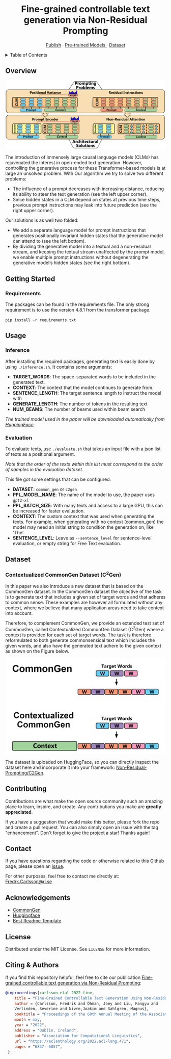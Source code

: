 <!--
*** Thanks for checking out the Best-README-Template. If you have a suggestion
*** that would make this better, please fork the repo and create a pull request
*** or simply open an issue with the tag "enhancement".
*** Thanks again! Now go create something AMAZING! :D
-->



<!-- PROJECT SHIELDS -->
<!--
*** I'm using markdown "reference style" links for readability.
*** Reference links are enclosed in brackets [ ] instead of parentheses ( ).
*** See the bottom of this document for the declaration of the reference variables
*** for contributors-url, forks-url, etc. This is an optional, concise syntax you may use.
*** https://www.markdownguide.org/basic-syntax/#reference-style-links
-->




<!-- PROJECT LOGO -->
<br />
<p align="center">
  <h1 align="center">Fine-grained controllable text generation via Non-Residual Prompting</h1>
<p align="center">
    <a href="https://aclanthology.org/2022.acl-long.471/">Publish</a>
    ·
    <a href="https://huggingface.co/Non-Residual-Prompting">Pre-trained Models </a>
    ·
    <a href="https://huggingface.co/datasets/Non-Residual-Prompting/C2Gen">Dataset</a>
  </p>
</p>

<!-- TABLE OF CONTENTS -->
<details>
  <summary>Table of Contents</summary>
  <ol>
    <li>
      <a href="#overview">Overview</a>
    </li>
    <li>
      <a href="#getting-started">Getting Started</a>
    </li>
    <li><a href="#usage">Usage</a></li>
        <ul>
        <li><a href="#inference">Inference</a></li>
        <li><a href="#evaluation">Evaluation</a></li>
      </ul>
    <li><a href="#contributing">Contributing</a></li>
    <li><a href="#license">License</a></li>
    <li><a href="#contact">Contact</a></li>
    <li><a href="#acknowledgments">Acknowledgments</a></li>
  </ol>
</details>

<!-- ABOUT THE PROJECT -->
## Overview

![Alt text](Images/overview.png?raw=true "Title")

The introduction of immensely large causal
language models (CLMs) has rejuvenated the
interest in open-ended text generation. However,
controlling the generative process for
these Transformer-based models is at large
an unsolved problem. With Our algorithm we try to solve two different problems:
- The influence of a prompt decreases with increasing distance,
reducing its ability to steer the text generation (see the left upper corner).
- Since hidden states in a CLM depend on states at previous time
steps, previous prompt instructions may leak into future prediction (see the right upper corner).

Our solutions is as well two folded:
- We add a separate language model for prompt instructions that
generates positionally invariant hidden states that the generative model
can attend to (see the left bottom).
- By dividing the generative model into a textual and a non-residual stream, and
keeping the textual stream unaffected by the prompt model, we enable multiple
prompt instructions without degenerating the generative model’s hidden states (see the right bottom).

<!-- GETTING STARTED -->
## Getting Started


### Requirements 
The packages can be found in the requirements file. The only strong requirement is to use the version  4.8.1 from the transformer package.

`pip install -r requirements.txt`
## Usage

### Inference 
After installing the required packages, generating text is easily done by 
using `./inference.sh`. It contains some arguments:
- **TARGET_WORDS**: The space-separated words to be included in the generated text.
- **CONTEXT**: The context that the model continues to generate from.
- **SENTENCE_LENGTH**: The target sentence length to instruct the model with
- **GENERATE_LENGTH**: The number of tokens in the resulting text
- **NUM_BEAMS**: The number of beams used within beam search

*The trained model used in the paper will be downloaded automatically from [HuggingFace](https://huggingface.co/Non-Residual-Prompting).*

### Evaluation 
To evaluate texts, use `./evaluate.sh` that takes an input file with a json list of texts as a positional argument.

*Note that the order of the texts within this list must correspond to the order of samples in the evaluation dataset.*

This file got some settings that can be configured:
- **DATASET**: `common_gen` or `c2gen`
- **PPL_MODEL_NAME**: The name of the model to use, the paper uses `gpt2-xl`
- **PPL_BATCH_SIZE**: With many texts and access to a large GPU, this can be increased for faster evaluation.
- **CONTEXT**: The custom context that was used when generating the texts. For example, when generating with no context (common_gen) the model may need an initial string to condition the generation on, like 'The'.
- **SENTENCE_LEVEL**: Leave as `--sentence_level` for sentence-level evaluation, or empty string for Free Text evaluation.

## Dataset


### Contextualized CommonGen Dataset (C<sup>2</sup>Gen)
In this paper we also introduce a new dataset that is based on the CommonGen dataset. In the CommonGen dataset
the objective of the task is to generate text that includes a given set of target words and that adheres
to common sense. These examples are however all formulated without any context, where we believe that many application 
areas need to take context into account. 

Therefore, to complement CommonGen, we provide an extended test set of CommonGen, called Contextualized CommonGen Dataset (C<sup>2</sup>Gen)
where a context is provided for each set of target words. The task is therefore reformulated to both
generate commonsensical text which includes the given words, and also have the generated text adhere
to the given context as shown on the Figure below.

<img src="Images/img.png" height="300" />


The dataset is uploaded on HuggingFace, so you can directly inspect the dataset here and incorporate it into your framework: [Non-Residual-Prompting/C2Gen](https://huggingface.co/datasets/Non-Residual-Prompting/C2Gen).

<!-- CONTRIBUTING -->
## Contributing


Contributions are what make the open source community such an amazing place to learn, inspire, and create. Any contributions you make are **greatly appreciated**.

If you have a suggestion that would make this better, please fork the repo and create a pull request. You can also simply open an issue with the tag "enhancement".
Don't forget to give the project a star! Thanks again!


<!-- CONTACT -->
## Contact

If you have questions regarding the code or otherwise related to this Github page, please open an [issue](https://github.com/FreddeFrallan/Contrastive-Tension/issues).

For other purposes, feel free to contact me directly at: Fredrk.Carlsson@ri.se

<!-- ACKNOWLEDGEMENTS -->
## Acknowledgements

* [CommonGen](https://github.com/INK-USC/CommonGen)
* [Huggingface](https://huggingface.co/)
* [Best Readme Template](https://github.com/othneildrew/Best-README-Template)

<!-- LICENSE -->
## License

Distributed under the MIT License. See `LICENSE` for more information.
<!-- CITING -->
## Citing & Authors

If you find this repository helpful, feel free to cite our publication [Fine-grained controllable text generation via Non-Residual Prompting](https://aclanthology.org/2022.acl-long.471/):

```bibtex 
@inproceedings{carlsson-etal-2022-fine,
    title = "Fine-Grained Controllable Text Generation Using Non-Residual Prompting",
    author = {Carlsson, Fredrik and Öhman, Joey and Liu, Fangyu and 
    Verlinden, Severine and Nivre,Joakim and Sahlgren, Magnus},
    booktitle = "Proceedings of the 60th Annual Meeting of the Association for Computational Linguistics (Volume 1: Long Papers)",
    month = may,
    year = "2022",
    address = "Dublin, Ireland",
    publisher = "Association for Computational Linguistics",
    url = "https://aclanthology.org/2022.acl-long.471",
    pages = "6837--6857",
 }

```

<!-- MARKDOWN LINKS & IMAGES -->
<!-- https://www.markdownguide.org/basic-syntax/#reference-style-links -->
[contributors-shield]: https://img.shields.io/github/contributors/othneildrew/Best-README-Template.svg?style=for-the-badge
[contributors-url]: https://github.com/othneildrew/Best-README-Template/graphs/contributors
[forks-shield]: https://img.shields.io/github/forks/othneildrew/Best-README-Template.svg?style=for-the-badge
[forks-url]: https://github.com/othneildrew/Best-README-Template/network/members
[stars-shield]: https://img.shields.io/github/stars/othneildrew/Best-README-Template.svg?style=for-the-badge
[stars-url]: https://github.com/othneildrew/Best-README-Template/stargazers
[issues-shield]: https://img.shields.io/github/issues/othneildrew/Best-README-Template.svg?style=for-the-badge
[issues-url]: https://github.com/othneildrew/Best-README-Template/issues
[license-shield]: https://img.shields.io/github/license/othneildrew/Best-README-Template.svg?style=for-the-badge
[license-url]: https://github.com/othneildrew/Best-README-Template/blob/master/LICENSE.txt
[linkedin-shield]: https://img.shields.io/badge/-LinkedIn-black.svg?style=for-the-badge&logo=linkedin&colorB=555
[linkedin-url]: https://linkedin.com/in/othneildrew
[product-screenshot]: images/screenshot.png
